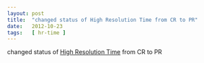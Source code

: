 ```yaml
---
layout: post
title:  "changed status of High Resolution Time from CR to PR"
date:   2012-10-23
tags:   [ hr-time ]
---
```


changed status of [High Resolution Time](/spec/hr-time) from CR to PR

